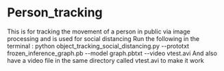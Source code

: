 # Person_tracking
This is for tracking the movement of a person in public via image processing and is used for social distancing
Run the following in the terminal : 
python object_tracking_social_distancing.py --prototxt frozen_inference_graph.pb --model graph.pbtxt --video vtest.avi
And also have a video file in the same directory called vtest.avi to make it work
